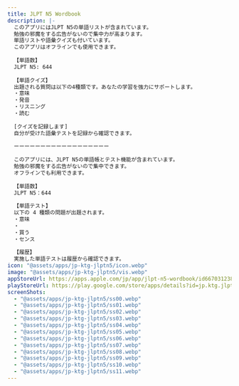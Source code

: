 ```yaml
---
title: JLPT N5 Wordbook
description: |-
  このアプリにはJLPT N5の単語リストが含まれています。
  勉強の邪魔をする広告がないので集中力が高まります。
  単語リストや語彙クイズも付いています。
  このアプリはオフラインでも使用できます。
  
  【単語数】
  JLPT N5: 644
  
  【単語クイズ】
  出題される質問は以下の4種類です。あなたの学習を強力にサポートします。
  ・意味
  ・発音
  ・リスニング
  ・読む
  
  [クイズを記録します]
  自分が受けた語彙テストを記録から確認できます。
  
  ーーーーーーーーーーーーーーーーーー
  
  このアプリには、JLPT N5の単語帳とテスト機能が含まれています。
  勉強の邪魔をする広告がないので集中できます。
  オフラインでも利用できます。
  
  【単語数】
  JLPT N5：644
  
  【単語テスト】
  以下の 4 種類の問題が出題されます。
  ・意味
  ・
  ・買う
  ・センス
  
  【履歴】
  実施した単語テストは履歴から確認できます。
icon: "@assets/apps/jp-ktg-jlptn5/icon.webp"
image: "@assets/apps/jp-ktg-jlptn5/vis.webp"
appStoreUrl: https://apps.apple.com/jp/app/jlpt-n5-wordbook/id6670312383
playStoreUrl: https://play.google.com/store/apps/details?id=jp.ktg.jlptn5
screenShots:
  - "@assets/apps/jp-ktg-jlptn5/ss00.webp"
  - "@assets/apps/jp-ktg-jlptn5/ss01.webp"
  - "@assets/apps/jp-ktg-jlptn5/ss02.webp"
  - "@assets/apps/jp-ktg-jlptn5/ss03.webp"
  - "@assets/apps/jp-ktg-jlptn5/ss04.webp"
  - "@assets/apps/jp-ktg-jlptn5/ss05.webp"
  - "@assets/apps/jp-ktg-jlptn5/ss06.webp"
  - "@assets/apps/jp-ktg-jlptn5/ss07.webp"
  - "@assets/apps/jp-ktg-jlptn5/ss08.webp"
  - "@assets/apps/jp-ktg-jlptn5/ss09.webp"
  - "@assets/apps/jp-ktg-jlptn5/ss10.webp"
  - "@assets/apps/jp-ktg-jlptn5/ss11.webp"
---
```


